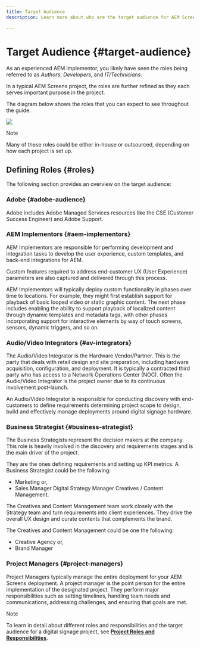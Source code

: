 ```yaml
---
title: Target Audience
description: Learn more about who are the target audience for AEM Screens Best Practices Guide.

---
```


# Target Audience {#target-audience}

As an experienced AEM implementor, you likely have seen the roles being referred to as *Authors*, *Developers*, and *IT/Technicians*.

In a typical AEM Screens project, the roles are further refined as they each serves important purpose in the project.

The diagram below shows the roles that you can expect to see throughout the guide.

![](/help/assets/roles-used.png)

>[!NOTE]
>Many of these roles could be either in-house or outsourced, depending on how each project is set up.

## Defining Roles {#roles}

The following section provides an overview on the target audience:

### Adobe {#adobe-audience}

Adobe includes Adobe Managed Services resources like the CSE (Customer Success Engineer) and Adobe Support.

### AEM Implementors {#aem-implementors}

AEM Implementors are responsible for performing development and integration tasks to develop the user experience, custom templates, and back-end integrations for AEM.

Custom features required to address end-customer UX (User Experience) parameters are also captured and delivered through this process.

AEM Implementors will typically deploy custom functionality in phases over time to locations. For example, they might first establish support for playback of basic looped video or static graphic content. The next phase includes enabling the ability to support playback of localized content through dynamic templates and metadata tags, with other phases incorporating support for interactive elements by way of touch screens, sensors, dynamic triggers, and so on.

### Audio/Video Integrators {#av-integrators}

The Audio/Video Integrator is the Hardware Vendor/Partner. This is the party that deals with retail design and site preparation, including hardware acquisition, configuration, and deployment. It is typically a contracted third party who has access to a Network Operations Center (NOC). Often the Audio/Video Integrator is the project owner due to its continuous involvement post-launch.

An Audio/Video Integrator is responsible for conducting discovery with end-customers to define requirements determining project scope to design, build and effectively manage deployments around digital signage hardware.

### Business Strategist {#business-strategist}

The Business Strategists represent the decision makers at the company. This role is heavily involved in the discovery and requirements stages and is the main driver of the project. 

They are the ones defining requirements and setting up KPI metrics. A Business Strategist could be the following:

* Marketing or,
* Sales Manager Digital Strategy Manager Creatives / Content Management.

The Creatives and Content Management team work closely with the Strategy team and turn requirements into client experiences. They drive the overall UX design and curate contents that complements the brand.

The Creatives and Content Management could be one the following:

* Creative Agency or,
* Brand Manager

### Project Managers {#project-managers}

Project Managers typically manage the entire deployment for your AEM Screens deployment. A project manager is the point person for the entire implementation of the designated project. They perform major responsibilities such as setting timelines, handling team needs and communications, addressing challenges, and ensuring that goals are met.

>[!NOTE]
>To learn in detail about different roles and responsibilities and the target audience for a digital signage project, see **[Project Roles and Responsibilities](https://experienceleague.adobe.com/en/docs/experience-manager-screens/user-guide/digital-signage-network/project-roles-responsibilities)**.
